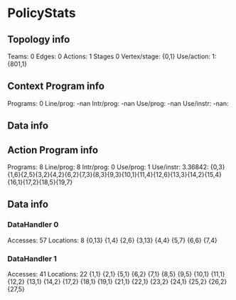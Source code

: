 # PolicyStats
## Topology info
Teams:		0
Edges:		0
Actions:	1
Stages		0
Vertex/stage:	{0,1} 
Use/action:	1: {801,1} 

## Context Program info
Programs:	0
Line/prog:	-nan
Intr/prog:	-nan
Use/prog:	-nan
Use/instr:	-nan: 

## Data info


## Action Program info
Programs:	8
Line/prog:	8
Intr/prog:	0
Use/prog:	1
Use/instr:	3.36842: {0,3}{1,6}{2,5}{3,2}{4,2}{6,2}{7,3}{8,3}{9,3}{10,1}{11,4}{12,6}{13,3}{14,2}{15,4}{16,1}{17,2}{18,5}{19,7}

## Data info

### DataHandler 0
Accesses:	57
Locations:	8
{0,13} {1,4} {2,6} {3,13} {4,4} {5,7} {6,6} {7,4} 

### DataHandler 1
Accesses:	41
Locations:	22
{1,1} {2,1} {5,1} {6,2} {7,1} {8,5} {9,5} {10,1} {11,1} {12,2} {13,1} {14,2} {17,2} {18,1} {19,1} {21,1} {22,1} {23,2} {24,1} {25,2} {26,2} {27,5} 